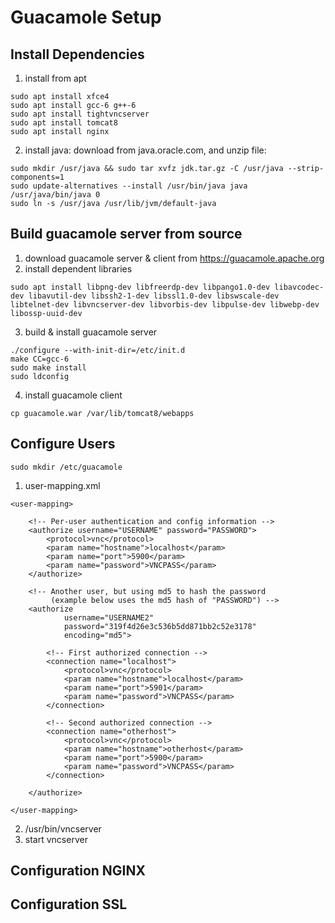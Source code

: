 # Guacamole Setup
## Install Dependencies
1. install from apt
```
sudo apt install xfce4
sudo apt install gcc-6 g++-6
sudo apt install tightvncserver
sudo apt install tomcat8
sudo apt install nginx
````
2. install java: download from java.oracle.com, and unzip file:
```
sudo mkdir /usr/java && sudo tar xvfz jdk.tar.gz -C /usr/java --strip-components=1
sudo update-alternatives --install /usr/bin/java java /usr/java/bin/java 0
sudo ln -s /usr/java /usr/lib/jvm/default-java
```
## Build guacamole server from source
1. download guacamole server & client from https://guacamole.apache.org
2. install dependent libraries
```
sudo apt install libpng-dev libfreerdp-dev libpango1.0-dev libavcodec-dev libavutil-dev libssh2-1-dev libssl1.0-dev libswscale-dev libtelnet-dev libvncserver-dev libvorbis-dev libpulse-dev libwebp-dev libossp-uuid-dev
```
3. build & install guacamole server
```
./configure --with-init-dir=/etc/init.d
make CC=gcc-6
sudo make install
sudo ldconfig
```
4. install guacamole client
```
cp guacamole.war /var/lib/tomcat8/webapps
```
## Configure Users
```
sudo mkdir /etc/guacamole
```
1. user-mapping.xml
```
<user-mapping>
	
    <!-- Per-user authentication and config information -->
    <authorize username="USERNAME" password="PASSWORD">
        <protocol>vnc</protocol>
        <param name="hostname">localhost</param>
        <param name="port">5900</param>
        <param name="password">VNCPASS</param>
    </authorize>

    <!-- Another user, but using md5 to hash the password
         (example below uses the md5 hash of "PASSWORD") -->
    <authorize 
            username="USERNAME2"
            password="319f4d26e3c536b5dd871bb2c52e3178"
            encoding="md5">

        <!-- First authorized connection -->
        <connection name="localhost">
            <protocol>vnc</protocol>
            <param name="hostname">localhost</param>
            <param name="port">5901</param>
            <param name="password">VNCPASS</param>
        </connection>

        <!-- Second authorized connection -->
        <connection name="otherhost">
            <protocol>vnc</protocol>
            <param name="hostname">otherhost</param>
            <param name="port">5900</param>
            <param name="password">VNCPASS</param>
        </connection>

    </authorize>

</user-mapping>
```
2. /usr/bin/vncserver
3. start vncserver
## Configuration NGINX
## Configuration SSL
